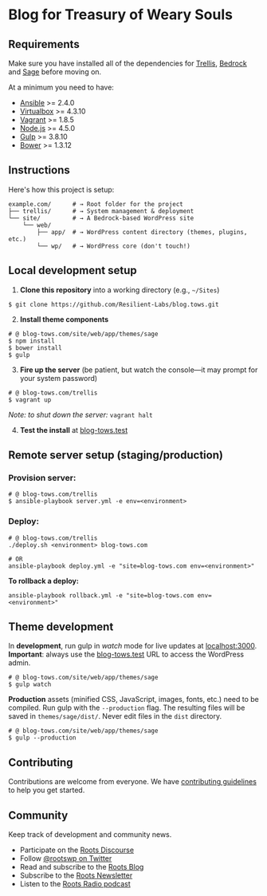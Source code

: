 # Blog for Treasury of Weary Souls

## Requirements

Make sure you have installed all of the dependencies for [Trellis](https://github.com/roots/trellis#requirements), [Bedrock](https://github.com/roots/bedrock#requirements) and [Sage](https://github.com/roots/sage#requirements) before moving on.

At a minimum you need to have:

* [Ansible](http://docs.ansible.com/ansible/intro_installation.html#latest-releases-via-pip) >= 2.4.0
* [Virtualbox](https://www.virtualbox.org/wiki/Downloads) >= 4.3.10
* [Vagrant](https://www.vagrantup.com/downloads.html) >= 1.8.5
* [Node.js](http://nodejs.org/) >= 4.5.0
* [Gulp](https://github.com/gulpjs/gulp/blob/master/docs/getting-started.md) >= 3.8.10
* [Bower](https://github.com/bower/bower/blob/master/README.md#install) >= 1.3.12

## Instructions

Here's how this project is setup:

```shell
example.com/      # → Root folder for the project
├── trellis/      # → System management & deployment
└── site/         # → A Bedrock-based WordPress site
    └── web/
        ├── app/  # → WordPress content directory (themes, plugins, etc.)
        └── wp/   # → WordPress core (don't touch!)
```

## Local development setup

1. **Clone this repository** into a working directory (e.g., `~/Sites`)
  ```shell
  $ git clone https://github.com/Resilient-Labs/blog.tows.git
  ```

2. **Install theme components**
  ```shell
  # @ blog-tows.com/site/web/app/themes/sage
  $ npm install
  $ bower install
  $ gulp
  ```

3. **Fire up the server** (be patient, but watch the console––it may prompt for your system password)
  ```shell
  # @ blog-tows.com/trellis
  $ vagrant up
  ```
  _Note: to shut down the server:_ `vagrant halt`

4. **Test the install** at [blog-tows.test](http://blog-tows.test/)

## Remote server setup (staging/production)

### Provision server:
```shell
# @ blog-tows.com/trellis
$ ansible-playbook server.yml -e env=<environment>
```

### Deploy:
```shell
# @ blog-tows.com/trellis
./deploy.sh <environment> blog-tows.com

# OR
ansible-playbook deploy.yml -e "site=blog-tows.com env=<environment>"
```

**To rollback a deploy:**
```shell
ansible-playbook rollback.yml -e "site=blog-tows.com env=<environment>"
```

## Theme development

In **development**, run gulp in _watch_ mode for live updates at [localhost:3000](http://localhost:3000). **Important**: always use the [blog-tows.test](http://blog-tows.test/wp/wp-admin/) URL to access the WordPress admin.
```shell
# @ blog-tows.com/site/web/app/themes/sage
$ gulp watch
```

**Production** assets (minified CSS, JavaScript, images, fonts, etc.) need to be compiled. Run gulp with the `--production` flag. The resulting files will be saved in `themes/sage/dist/`. Never edit files in the `dist` directory.

```shell
# @ blog-tows.com/site/web/app/themes/sage
$ gulp --production
```

## Contributing

Contributions are welcome from everyone. We have [contributing guidelines](https://github.com/roots/guidelines/blob/master/CONTRIBUTING.md) to help you get started.

## Community

Keep track of development and community news.

* Participate on the [Roots Discourse](https://discourse.roots.io/)
* Follow [@rootswp on Twitter](https://twitter.com/rootswp)
* Read and subscribe to the [Roots Blog](https://roots.io/blog/)
* Subscribe to the [Roots Newsletter](https://roots.io/subscribe/)
* Listen to the [Roots Radio podcast](https://roots.io/podcast/)
